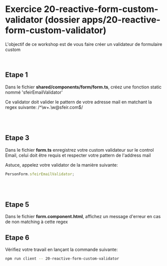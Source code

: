 # Exercice 20-reactive-form-custom-validator (dossier apps/20-reactive-form-custom-validator)

L'objectif de ce workshop est de vous faire créer un validateur de formulaire custom

<br>


## Etape 1

Dans le fichier **shared/components/form/form.ts**,  créez une fonction static nommé 'sfeirEmailValidator'

Ce validator doit valider le pattern de votre adresse mail en matchant la regex suivante: /^\w+\.\w@sfeir\.com\$/

<br><br>

## Etape 3

Dans le fichier **form.ts** enregistrez votre custom validateur sur le control Email, celui doit être requis et respecter votre pattern de l'address mail

Astuce, appelez votre validator de la manière suivante:

```typescript
PersonForm.sfeirEmailValidator;
```

<br><br>

## Etape 5

Dans le fichier **form.component.html**, affichez un message d'erreur en cas de non matching à cette regex

## Etape 6

Vérifiez votre travail en lançant la commande suivante:

```bash
npm run client -- 20-reactive-form-custom-validator
```
